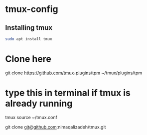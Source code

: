 # tmux-config
## Installing tmux
```bash
sudo apt install tmux
```
# Clone here
git clone https://github.com/tmux-plugins/tpm ~/tmux/plugins/tpm

# type this in terminal if tmux is already running
tmux source ~/tmux.conf

git clone git@github.com:nimaqalizadeh/tmux.git
